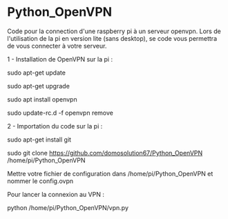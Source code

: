 # Python_OpenVPN

Code pour la connection d'une raspberry pi à un serveur openvpn. Lors de l'utilisation de la pi en version lite (sans desktop), se code vous permettra de vous connecter à votre serveur.

1 - Installation de OpenVPN sur la pi :

sudo apt-get update

sudo apt-get upgrade

sudo apt install openvpn

sudo update-rc.d -f openvpn remove

2 - Importation du code sur la pi :

sudo apt-get install git

sudo git clone https://github.com/domosolution67/Python_OpenVPN /home/pi/Python_OpenVPN

Mettre votre fichier de configuration dans /home/pi/Python_OpenVPN et nommer le config.ovpn

Pour lancer la connexion au VPN :

python /home/pi/Python_OpenVPN/vpn.py
